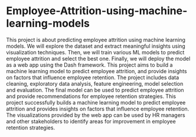 # Employee-Attrition-using-machine-learning-models
This project is about predicting employee attrition using machine learning models. We will explore the dataset and extract meaningful insights using visualization techniques. Then, we will train various ML models to predict employee attrition and select the best one. Finally, we will deploy the model as a web app using the Dash framework.
This project aims to build a machine learning model to predict employee attrition, and provide insights on factors that influence employee retention. The project includes data cleaning, exploratory data analysis, feature engineering, model selection and evaluation. The final model can be used to predict employee attrition and provide recommendations for employee retention strategies.
This project successfully builds a machine learning model to predict employee attrition and provides insights on factors that influence employee retention. The visualizations provided by the web app can be used by HR managers and other stakeholders to identify areas for improvement in employee retention strategies.
